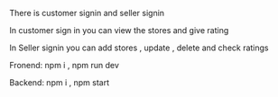 There is customer signin and seller signin 

In customer sign in you can view the stores and give rating

In Seller signin you can add stores , update , delete and check ratings 

Fronend: npm i ,  npm run dev

Backend: npm i , npm start

